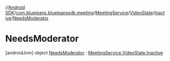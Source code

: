 //[Android SDK](../../../../../../index.md)/[com.bluejeans.bluejeanssdk.meeting](../../../../index.md)/[MeetingService](../../../index.md)/[VideoState](../../index.md)/[Inactive](../index.md)/[NeedsModerator](index.md)



# NeedsModerator  
 [androidJvm] object [NeedsModerator](index.md) : [MeetingService.VideoState.Inactive](../index.md)   

